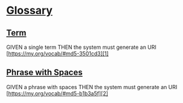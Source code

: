 # [Glossary](#md5-9a79ec7)

## [Term](#md5-3501cd3)

GIVEN a single term
THEN the system must generate an URI [https://my.org/vocab/#md5-3501cd3][1]

## [Phrase with Spaces](#md5-b1b3a5f)

GIVEN a phrase with spaces
THEN the system must generate an URI [https://my.org/vocab/#md5-b1b3a5f][2]

[1]: https://my.org/vocab/#md5-3501cd3

[2]: https://my.org/vocab/#md5-b1b3a5f
